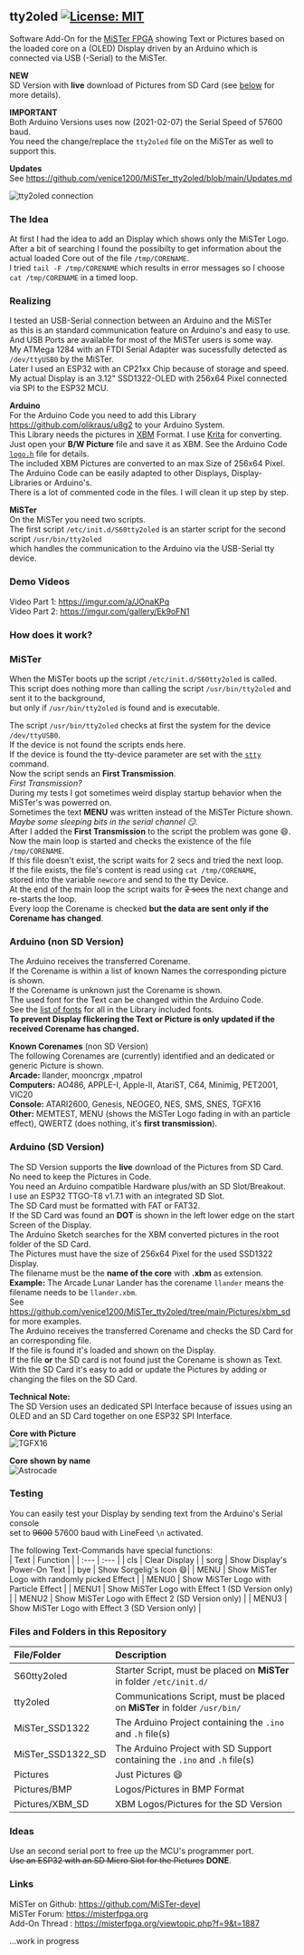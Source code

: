 ## tty2oled [![License: MIT](https://img.shields.io/badge/License-MIT-yellow.svg)](https://opensource.org/licenses/MIT)
Software Add-On for the [MiSTer FPGA](https://github.com/MiSTer-devel) showing Text or Pictures based on the loaded core on a (OLED) Display driven by an Arduino which is connected via USB (-Serial) to the MiSTer.    
  
**NEW**  
SD Version with **live** download of Pictures from SD Card (see [below](https://github.com/venice1200/MiSTer_tty2oled/blob/main/README.md#arduino-sd-version) for more details).  
  
**IMPORTANT**  
Both Arduino Versions uses now (2021-02-07) the Serial Speed of 57600 baud.  
You need the change/replace the `tty2oled` file on the MiSTer as well to support this.  
  
**Updates**  
See https://github.com/venice1200/MiSTer_tty2oled/blob/main/Updates.md  
  
  
![tty2oled connection](https://github.com/venice1200/MiSTer_tty2oled/blob/main/Pictures/OLED_Connection.jpg?raw=true)
  
### The Idea
At first I had the idea to add an Display which shows only the MiSTer Logo.  
After a bit of searching I found the possibilty to get information about the actual loaded Core out of the file `/tmp/CORENAME`.  
I tried `tail -F /tmp/CORENAME` which results in error messages so I choose `cat /tmp/CORENAME` in a timed loop.  
  
### Realizing
I tested an USB-Serial connection between an Arduino and the MiSTer  
as this is an standard communication feature on Arduino's and easy to use.  
And USB Ports are available for most of the MiSTer users is some way.  
My ATMega 1284 with an FTDI Serial Adapter was sucessfully detected as `/dev/ttyUSB0` by the MiSTer.  
Later I used an ESP32 with an CP21xx Chip because of storage and speed.  
My actual Display is an 3.12" SSD1322-OLED with 256x64 Pixel connected via SPI to the ESP32 MCU.  
  
**Arduino**  
For the Arduino Code you need to add this Library https://github.com/olikraus/u8g2 to your Arduino System.  
This Library needs the pictures in [XBM](https://en.wikipedia.org/wiki/X_BitMap) Format. I use [Krita](https://krita.org/) for converting.  
Just open your **B/W Picture** file and save it as XBM. See the Arduino Code [`logo.h`](https://github.com/venice1200/MiSTer_tty2oled/blob/main/MiSTer_SSD1322/logo.h) file for details.  
The included XBM Pictures are converted to an max Size of 256x64 Pixel.  
The Arduino Code can be easily adapted to other Displays, Display-Libraries or Arduino's.  
There is a lot of commented code in the files. I will clean it up step by step.  

**MiSTer**  
On the MiSTer you need two scripts.  
The first script `/etc/init.d/S60tty2oled` is an starter script for the second script `/usr/bin/tty2oled`  
which handles the communication to the Arduino via the USB-Serial tty device.  
  
### Demo Videos
Video Part 1: https://imgur.com/a/JOnaKPq  
Video Part 2: https://imgur.com/gallery/Ek9oFN1  
  
### How does it work?
### MiSTer
When the MiSTer boots up the script `/etc/init.d/S60tty2oled` is called.  
This script does nothing more than calling the script `/usr/bin/tty2oled` and sent it to the background,  
but only if `/usr/bin/tty2oled` is found and is executable.
  
The script `/usr/bin/tty2oled` checks at first the system for the device `/dev/ttyUSB0`.  
If the device is not found the scripts ends here.  
If the device is found the tty-device parameter are set with the [`stty`](https://man7.org/linux/man-pages/man1/stty.1.html) command.  
Now the script sends an **First Transmission**.  
*First Transmission?*  
During my tests I got sometimes weird display startup behavior when the MiSTer's was powerred on.  
Sometimes the text **MENU** was written instead of the MiSTer Picture shown.  
*Maybe some sleeping bits in the serial channel :smirk:*.  
After I added the **First Transmission** to the script the problem was gone :smile:.  
Now the main loop is started and checks the existence of the file `/tmp/CORENAME`.  
If this file doesn't exist, the script waits for 2 secs and tried the next loop.  
If the file exists, the file's content is read using `cat /tmp/CORENAME`,  
stored into the variable `newcore` and send to the tty Device.  
At the end of the main loop the script waits for ~~2 secs~~ the next change and re-starts the loop.  
Every loop the Corename is checked **but the data are sent only if the Corename has changed**.  
  
### Arduino (non SD Version)
The Arduino receives the transferred Corename.  
If the Corename is within a list of known Names the corresponding picture is shown.  
If the Corename is unknown just the Corename is shown.  
The used font for the Text can be changed within the Arduino Code.  
See the [list of fonts](https://github.com/olikraus/u8g2/wiki/fntlistall) for all in the Library included fonts.  
**To prevent Display flickering the Text or Picture is only updated if the received Corename has changed.**  

**Known Corenames** (non SD Version)  
The following Corenames are (currently) identified and an dedicated or generic Picture is shown.  
**Arcade:** llander, mooncrgx ,mpatrol  
**Computers:** AO486, APPLE-I, Apple-II, AtariST, C64, Minimig, PET2001, VIC20  
**Console:** ATARI2600, Genesis, NEOGEO, NES, SMS, SNES, TGFX16  
**Other:** MEMTEST, MENU (shows the MiSTer Logo fading in with an particle effect), QWERTZ (does nothing, it's **first transmission**).  
  
### Arduino (SD Version)
The SD Version supports the **live** download of the Pictures from SD Card. No need to keep the Pictures in Code.  
You need an Arduino compatible Hardware plus/with an SD Slot/Breakout.  
I use an ESP32 TTGO-T8 v1.7.1 with an integrated SD Slot.  
The SD Card must be formatted with FAT or FAT32.  
If the SD Card was found an **DOT** is shown in the left lower edge on the start Screen of the Display.  
The Arduino Sketch searches for the XBM converted pictures in the root folder of the SD Card.  
The Pictures must have the size of 256x64 Pixel for the used SSD1322 Display.  
The filename must be the **name of the core** with **.xbm** as extension.  
**Example:** The Arcade Lunar Lander has the corename `llander` means the filename needs to be `llander.xbm`.  
See https://github.com/venice1200/MiSTer_tty2oled/tree/main/Pictures/xbm_sd for more examples.  
The Arduino receives the transferred Corename and checks the SD Card for an corresponding file.  
If the file is found it's loaded and shown on the Display.  
If the file **or** the SD card is not found just the Corename is shown as Text.  
With the SD Card it's easy to add or update the Pictures by adding or changing the files on the SD Card.  

**Technical Note:**  
The SD Version uses an dedicated SPI Interface because of issues using an OLED and an SD Card together on one ESP32 SPI Interface.  
  
**Core with Picture**  
![TGFX16](https://github.com/venice1200/MiSTer_tty2oled/blob/main/Pictures/TGFX16.jpg?raw=true)

**Core shown by name**  
![Astrocade](https://github.com/venice1200/MiSTer_tty2oled/blob/main/Pictures/Astrocade.jpg?raw=true)


### Testing
You can easily test your Display by sending text from the Arduino's Serial console  
set to ~~9600~~ 57600 baud with LineFeed `\n` activated.  
  
The following Text-Commands have special functions:  
| Text | Function |
| :--- | :--- |
| cls | Clear Display |
| sorg | Show Display's Power-On Text |
| bye | Show Sorgelig's Icon :smile:|
| MENU | Show MiSTer Logo with randomly picked Effect |
| MENU0 | Show MiSTer Logo with Particle Effect |
| MENU1 | Show MiSTer Logo with Effect 1 (SD Version only) |
| MENU2 | Show MiSTer Logo with Effect 2 (SD Version only) |
| MENU3 | Show MiSTer Logo with Effect 3 (SD Version only) |
  
  
### Files and Folders in this Repository
| File/Folder | Description |
| :--- | :--- |
| S60tty2oled | Starter Script, must be placed on **MiSTer** in folder `/etc/init.d/`  |
| tty2oled | Communications Script, must be placed on **MiSTer** in folder `/usr/bin/` |
| MiSTer_SSD1322 | The Arduino Project containing the `.ino` and `.h` file(s) |
| MiSTer_SSD1322_SD | The Arduino Project with SD Support containing the `.ino` and `.h` file(s) |
| Pictures | Just Pictures :smile: |
| Pictures/BMP | Logos/Pictures in BMP Format |
| Pictures/XBM_SD | XBM Logos/Pictures for the SD Version |


### Ideas
Use an second serial port to free up the MCU's programmer port.  
~~Use an ESP32 with an SD Micro Slot for the Pictures~~ **DONE**.  
  
### Links
MiSTer on Github: https://github.com/MiSTer-devel  
MiSTer Forum: https://misterfpga.org  
Add-On Thread : https://misterfpga.org/viewtopic.php?f=9&t=1887  
  
...work in progress  
  
